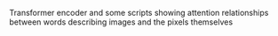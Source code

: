 Transformer encoder and some scripts showing attention relationships between words describing images and the pixels themselves
